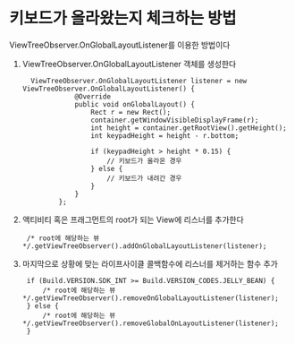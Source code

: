 # 키보드가 올라왔는지 체크하는 방법

ViewTreeObserver.OnGlobalLayoutListener를 이용한 방법이다

1. ViewTreeObserver.OnGlobalLayoutListener 객체를 생성한다

         ViewTreeObserver.OnGlobalLayoutListener listener = new ViewTreeObserver.OnGlobalLayoutListener() {
                    @Override
                    public void onGlobalLayout() {
                        Rect r = new Rect();
                        container.getWindowVisibleDisplayFrame(r);
                        int height = container.getRootView().getHeight();
                        int keypadHeight = height - r.bottom;

                        if (keypadHeight > height * 0.15) {
                            // 키보드가 올라온 경우
                        } else {
                            // 키보드가 내려간 경우
                        }
                    }
                };
2. 액티비티 혹은 프래그먼트의 root가 되는 View에 리스너를 추가한다

        /* root에 해당하는 뷰 */.getViewTreeObserver().addOnGlobalLayoutListener(listener);
        
3. 마지막으로 상황에 맞는 라이프사이클 콜백함수에 리스너를 제거하는 함수 추가

        if (Build.VERSION.SDK_INT >= Build.VERSION_CODES.JELLY_BEAN) {
            /* root에 해당하는 뷰 */.getViewTreeObserver().removeOnGlobalLayoutListener(listener);
        } else {
            /* root에 해당하는 뷰 */.getViewTreeObserver().removeGlobalOnLayoutListener(listener);
        }
